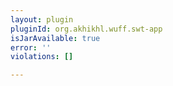 ```yaml
---
layout: plugin
pluginId: org.akhikhl.wuff.swt-app
isJarAvailable: true
error: ''
violations: []

---
```

